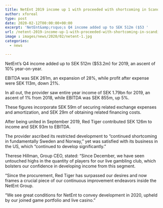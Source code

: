 ```yaml
---
title: NetEnt 2019 income up 1 with proceeded with shortcoming in Scandinavia
author: xforeal 
type: post
date: 2020-02-12T00:00:00+00:00
excerpt: 'NetEnt&amp;rsquo;s Q4 income added up to SEK 512m ($53 '
url: /netent-2019-income-up-1-with-proceeded-with-shortcoming-in-scandinavia/
image : images/news/2020/02/netent-1.jpg
categories:
  - news

---
```

NetEnt&rsquo;s Q4 income added up to SEK 512m ($53.2m) for 2019, an ascent of 10&percnt; year-on-year.

EBITDA was SEK 261m, an expansion of 28&percnt;, while profit after expense were SEK 113m, down 21&percnt;.

In all out, the provider saw entire year income of SEK 1.79bn for 2019, an ascent of 1&percnt; from 2018, while EBITDA was SEK 855m, up 5&percnt;.

These figures incorporate SEK 59m of securing related exchange expenses and amortization, and SEK 29m of obtaining related financing costs.

After being united in September 2019, Red Tiger contributed SEK 126m to income and SEK 93m to EBITDA.

The provider ascribed its restricted development to &ldquo;continued shortcoming in fundamentally Sweden and Norway,&rdquo; yet was satisfied with its business in the US, which &ldquo;continued to develop significantly.&rdquo;

Therese Hillman, Group CEO, stated: &ldquo;Since December, we have seen untouched highs in the quantity of players for our live gambling club, which bolsters our confidence in developing income from this segment.

&ldquo;Since the procurement, Red Tiger has surpassed our desires and now frames a crucial piece of our continuous improvement endeavors inside the NetEnt Group.

&ldquo;We see great conditions for NetEnt to convey development in 2020, upheld by our joined game portfolio and live casino.&rdquo;